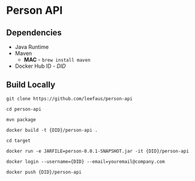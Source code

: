 # Person API

## Dependencies
- Java Runtime
- Maven 
  - **MAC** - `brew install maven`
- Docker Hub ID - _DID_

## Build Locally
`git clone https://github.com/leefaus/person-api`

`cd person-api`

`mvn package`

`docker build -t {DID}/person-api .`

`cd target`

`docker run -e JARFILE=person-0.0.1-SNAPSHOT.jar -it {DID}/person-api`

`docker login --username={DID} --email=youremail@company.com`

`docker push {DID}/person-api`
